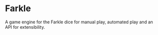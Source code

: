 Farkle
======

A game engine for the Farkle dice for manual play, automated play and an API for extensibility.